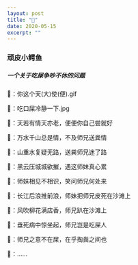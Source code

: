 ```yaml
---
layout: post
title: "🐊" 
date: 2020-05-15
excerpt: ""
---
```


### 顽皮小鳄鱼

##### 一个关于吃屎争吵不休的问题

🐒：你这个天(大)使(便).gif

🐷：吃口屎冷静一下.jpg

🐒：天若有情天亦老，便便你自己尝就好

🐷：万水千山总是情，不及师兄送粪情

🐒：山重水复疑无路，送粪师兄迷了路

🐷：黑云压城城欲摧，遇这师妹真心累

🐒：师妹相见不相识，笑问师兄何处来

🐷：长江后浪推前浪，师妹把师兄皮死在沙滩上

🐒：风吹柳花满店香，师兄趴在沙滩上

🐷：垂死病中惊坐起，师兄岂是吃屎人

🐒：师兄之意不在屎，在乎掏粪之间也

🐷：……